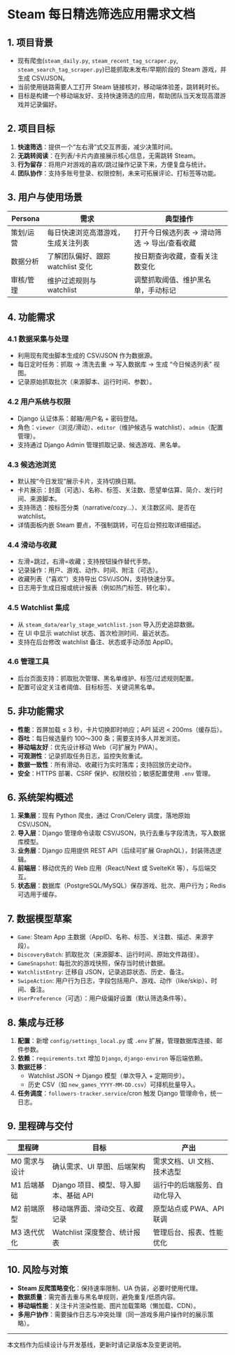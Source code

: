 # Steam 每日精选筛选应用需求文档

## 1. 项目背景
- 现有爬虫(`steam_daily.py`, `steam_recent_tag_scraper.py`, `steam_search_tag_scraper.py`)已能抓取未发布/早期阶段的 Steam 游戏，并生成 CSV/JSON。
- 当前使用链路需要人工打开 Steam 链接核对，移动端体验差，跳转耗时长。
- 目标是构建一个移动端友好、支持快速筛选的应用，帮助团队当天发现高潜游戏并记录偏好。

## 2. 项目目标
1. **快速筛选**：提供一个“左右滑”式交互界面，减少决策时间。
2. **无跳转阅读**：在列表/卡片内直接展示核心信息，无需跳转 Steam。
3. **行为留存**：将用户对游戏的喜欢/跳过操作记录下来，方便复盘与统计。
4. **团队协作**：支持多账号登录、权限控制，未来可拓展评论、打标签等功能。

## 3. 用户与使用场景
| Persona | 需求 | 典型操作 |
| --- | --- | --- |
| 策划/运营 | 每日快速浏览高潜游戏，生成关注列表 | 打开今日候选列表 → 滑动筛选 → 导出/查看收藏 |
| 数据分析 | 了解团队偏好、跟踪 watchlist 变化 | 按日期查询收藏，查看关注数变化 |
| 审核/管理 | 维护过滤规则与 watchlist | 调整抓取阈值、维护黑名单，手动标记 |

## 4. 功能需求
### 4.1 数据采集与处理
- 利用现有爬虫脚本生成的 CSV/JSON 作为数据源。
- 每日定时任务：抓取 → 清洗去重 → 写入数据库 → 生成 “今日候选列表” 视图。
- 记录原始抓取批次（来源脚本、运行时间、参数）。

### 4.2 用户系统与权限
- Django 认证体系：邮箱/用户名 + 密码登陆。
- 角色：`viewer`（浏览/滑动）、`editor`（维护候选与 watchlist）、`admin`（配置管理）。
- 支持通过 Django Admin 管理抓取记录、候选游戏、黑名单。

### 4.3 候选池浏览
- 默认按“今日发现”展示卡片，支持切换日期。
- 卡片展示：封面（可选）、名称、标签、关注数、愿望单估算、简介、发行时间、来源脚本。
- 支持筛选：按标签分类（narrative/cozy…）、关注数区间、是否在 watchlist。
- 详情面板内嵌 Steam 要点，不强制跳转，可在后台预拉取详细描述。

### 4.4 滑动与收藏
- 左滑=跳过，右滑=收藏；支持按钮操作替代手势。
- 记录操作：用户、游戏、动作、时间、附注（可选）。
- 收藏列表（“喜欢”）支持导出 CSV/JSON，支持快速分享。
- 日志用于生成日报或统计报表（例如热门标签、转化率）。

### 4.5 Watchlist 集成
- 从 `steam_data/early_stage_watchlist.json` 导入历史追踪数据。
- 在 UI 中显示 watchlist 状态、首次检测时间、最近状态。
- 支持在后台修改 watchlist 备注、状态或手动添加 AppID。

### 4.6 管理工具
- 后台页面支持：抓取批次管理、黑名单维护、标签/过滤规则配置。
- 配置可设定关注者阈值、目标标签、关键词黑名单。

## 5. 非功能需求
- **性能**：首屏加载 ≤ 3 秒，卡片切换即时响应；API 延迟 < 200ms（缓存后）。
- **吞吐**：每日候选量约 100～300 条；需要支持多人并发浏览。
- **移动端友好**：优先设计移动 Web（可扩展为 PWA）。
- **可观测性**：记录抓取任务日志，监控失败重试。
- **数据一致性**：所有滑动、收藏行为实时落库；支持回放历史动作。
- **安全**：HTTPS 部署、CSRF 保护、权限校验；敏感配置使用 `.env` 管理。

## 6. 系统架构概述
1. **采集层**：现有 Python 爬虫，通过 Cron/Celery 调度，落地原始 CSV/JSON。
2. **导入层**：Django 管理命令读取 CSV/JSON，执行去重与字段清洗，写入数据库模型。
3. **业务层**：Django 应用提供 REST API（后续可扩展 GraphQL），封装筛选逻辑。
4. **前端层**：移动优先的 Web 应用（React/Next 或 SvelteKit 等），与后端交互。
5. **状态层**：数据库（PostgreSQL/MySQL）保存游戏、批次、用户行为；Redis 可选用于缓存。

## 7. 数据模型草案
- `Game`: Steam App 主数据（AppID、名称、标签、关注数、描述、来源字段）。
- `DiscoveryBatch`: 抓取批次（来源脚本、运行时间、原始文件路径）。
- `GameSnapshot`: 每批次的游戏快照，保存当时统计数据。
- `WatchlistEntry`: 迁移自 JSON，记录追踪状态、历史、备注。
- `SwipeAction`: 用户行为日志，字段包括用户、游戏、动作（like/skip）、时间、备注。
- `UserPreference`（可选）：用户级偏好设置（默认筛选条件等）。

## 8. 集成与迁移
1. **配置**：新增 `config/settings_local.py` 或 `.env` 扩展，管理数据库连接、邮件参数。
2. **依赖**：`requirements.txt` 增加 `Django`, `django-environ` 等后端依赖。
3. **数据迁移**：
   - Watchlist JSON → Django 模型（单次导入 + 定期同步）。
   - 历史 CSV（如 `new_games_YYYY-MM-DD.csv`）可择机批量导入。
4. **任务调度**：`followers-tracker.service`/cron 触发 Django 管理命令，统一日志。

## 9. 里程碑与交付
| 里程碑 | 目标 | 产出 |
| --- | --- | --- |
| M0 需求与设计 | 确认需求、UI 草图、后端架构 | 需求文档、UI 文档、技术选型 |
| M1 后端基础 | Django 项目、模型、导入脚本、基础 API | 运行中的后端服务、自动化导入 |
| M2 前端原型 | 移动端界面、滑动交互、收藏记录 | 原型站点或 PWA、API 联调 |
| M3 迭代优化 | Watchlist 深度整合、统计报表 | 管理后台、报表、性能优化 |

## 10. 风险与对策
- **Steam 反爬策略变化**：保持速率限制、UA 伪装，必要时使用代理。
- **数据质量**：需完善去重与黑名单规则，避免重复/低质内容。
- **移动端性能**：关注卡片渲染性能、图片加载策略（懒加载、CDN）。
- **多用户协作**：需要操作日志与冲突处理（同一游戏多用户操作时的展示策略）。

---
本文档作为后续设计与开发基线，更新时请记录版本及变更说明。
